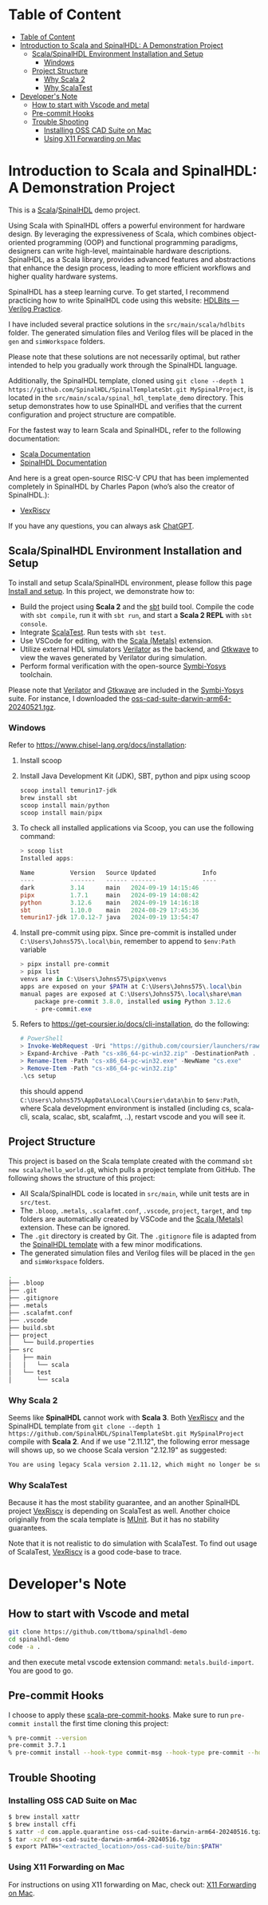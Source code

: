 # Table of Content

- [Table of Content](#table-of-content)
- [Introduction to Scala and SpinalHDL: A Demonstration Project](#introduction-to-scala-and-spinalhdl-a-demonstration-project)
  - [Scala/SpinalHDL Environment Installation and Setup](#scalaspinalhdl-environment-installation-and-setup)
    - [Windows](#windows)
  - [Project Structure](#project-structure)
    - [Why Scala 2](#why-scala-2)
    - [Why ScalaTest](#why-scalatest)
- [Developer's Note](#developers-note)
  - [How to start with Vscode and metal](#how-to-start-with-vscode-and-metal)
  - [Pre-commit Hooks](#pre-commit-hooks)
  - [Trouble Shooting](#trouble-shooting)
    - [Installing OSS CAD Suite on Mac](#installing-oss-cad-suite-on-mac)
    - [Using X11 Forwarding on Mac](#using-x11-forwarding-on-mac)

# Introduction to Scala and SpinalHDL: A Demonstration Project

This is a [Scala](https://scala-lang.org/)/[SpinalHDL](https://spinalhdl.github.io/SpinalDoc-RTD/master/index.html) demo project.

Using Scala with SpinalHDL offers a powerful environment for hardware design. By leveraging the expressiveness of Scala, which combines object-oriented programming (OOP) and functional programming paradigms, designers can write high-level, maintainable hardware descriptions. SpinalHDL, as a Scala library, provides advanced features and abstractions that enhance the design process, leading to more efficient workflows and higher quality hardware systems.

SpinalHDL has a steep learning curve. To get started, I recommend practicing how to write SpinalHDL code using this website: [HDLBits — Verilog Practice](https://hdlbits.01xz.net/wiki/Main_Page).

I have included several practice solutions in the `src/main/scala/hdlbits` folder. The generated simulation files and Verilog files will be placed in the `gen` and `simWorkspace` folders.

Please note that these solutions are not necessarily optimal, but rather intended to help you gradually work through the SpinalHDL language.

Additionally, the SpinalHDL template, cloned using `git clone --depth 1 https://github.com/SpinalHDL/SpinalTemplateSbt.git MySpinalProject`, is located in the `src/main/scala/spinal_hdl_template_demo` directory. This setup demonstrates how to use SpinalHDL and verifies that the current configuration and project structure are compatible.

For the fastest way to learn Scala and SpinalHDL, refer to the following documentation:

- [Scala Documentation](https://docs.scala-lang.org/scala3/book/introduction.html)
- [SpinalHDL Documentation](https://spinalhdl.github.io/SpinalDoc-RTD/master/index.html)

And here is a great open-source RISC-V CPU that has been implemented completely in SpinalHDL by Charles Papon (who’s also the creator of SpinalHDL.):

- [VexRiscv](https://github.com/SpinalHDL/VexRiscv)

If you have any questions, you can always ask [ChatGPT](https://www.googleadservices.com/pagead/aclk?sa=L&ai=DChcSEwj5hJDMiJSGAxW3H60GHce7A-gYABAAGgJwdg&ase=2&gclid=Cj0KCQjw3ZayBhDRARIsAPWzx8qvhglaeiNR6kJAEBZJ9F-kRDVmvjWMGAKgnNy-EqYfIrvo_BRSAxsaAuDgEALw_wcB&ei=WfpGZsXWA4vL1e8P2ISosA0&ohost=www.google.com&cid=CAESVeD2223mRSwrmwW2iyOazw9chgbsorNTgCQvBG76cFk5WkvwMrDWbz7UpDDbDrXMmNmQKxkENuhvdViYYXU5fW2yCSBLVcnv-YKifA58ieVXZjCk88I&sig=AOD64_1fSvmQ9XW4eZimIsHBHXt4vZb57g&q&sqi=2&nis=4&adurl&ved=2ahUKEwiF54XMiJSGAxWLZfUHHVgCCtYQ0Qx6BAgREAE).

## Scala/SpinalHDL Environment Installation and Setup

To install and setup Scala/SpinalHDL environment, please follow this page [Install and setup](https://spinalhdl.github.io/SpinalDoc-RTD/master/SpinalHDL/Getting%20Started/Install%20and%20setup.html). In this project, we demonstrate how to:

- Build the project using **Scala 2** and the [sbt](https://www.scala-sbt.org/) build tool. Compile the code with `sbt compile`, run it with `sbt run`, and start a **Scala 2 REPL** with `sbt console`.
- Integrate [ScalaTest](https://www.scalatest.org/). Run tests with `sbt test`.
- Use VSCode for editing, with the [Scala (Metals)](https://scalameta.org/metals/docs/editors/vscode/) extension.
- Utilize external HDL simulators [Verilator](https://www.veripool.org/verilator/) as the backend, and [Gtkwave](https://gtkwave.sourceforge.net/) to view the waves generated by Verilator during simulation.
- Perform formal verification with the open-source [Symbi-Yosys](https://github.com/YosysHQ/oss-cad-suite-build) toolchain.

Please note that [Verilator](https://www.veripool.org/verilator/) and [Gtkwave](https://gtkwave.sourceforge.net/) are included in the [Symbi-Yosys](https://github.com/YosysHQ/oss-cad-suite-build) suite. For instance, I downloaded the [oss-cad-suite-darwin-arm64-20240521.tgz](https://github.com/YosysHQ/oss-cad-suite-build/releases/download/2024-05-21/oss-cad-suite-darwin-arm64-20240521.tgz).

### Windows

Refer to <https://www.chisel-lang.org/docs/installation>:

1. Install scoop
2. Install Java Development Kit (JDK), SBT, python and pipx using scoop

    ```powershell
    scoop install temurin17-jdk
    brew install sbt
    scoop install main/python
    scoop install main/pipx
    ```

3. To check all installed applications via Scoop, you can use the following command:

    ```powershell
    > scoop list
    Installed apps:

    Name          Version   Source Updated             Info
    ----          -------   ------ -------             ----
    dark          3.14      main   2024-09-19 14:15:46
    pipx          1.7.1     main   2024-09-19 14:08:42
    python        3.12.6    main   2024-09-19 14:16:18
    sbt           1.10.0    main   2024-08-29 17:45:36
    temurin17-jdk 17.0.12-7 java   2024-09-19 13:54:47
    ```

4. Install pre-commit using pipx. Since pre-commit is installed under `C:\Users\Johns575\.local\bin`, remember to append to `$env:Path` variable

    ```powershell
    > pipx install pre-commit
    > pipx list
    venvs are in C:\Users\Johns575\pipx\venvs
    apps are exposed on your $PATH at C:\Users\Johns575\.local\bin
    manual pages are exposed at C:\Users\Johns575\.local\share\man
        package pre-commit 3.8.0, installed using Python 3.12.6
        - pre-commit.exe
    ```

5. Refers to <https://get-coursier.io/docs/cli-installation>, do the following:

    ```powershell
    # PowerShell
    > Invoke-WebRequest -Uri "https://github.com/coursier/launchers/raw/master/cs-x86_64-pc-win32.zip" -OutFile "cs-x86_64-pc-win32.zip"
    > Expand-Archive -Path "cs-x86_64-pc-win32.zip" -DestinationPath .
    > Rename-Item -Path "cs-x86_64-pc-win32.exe" -NewName "cs.exe"
    > Remove-Item -Path "cs-x86_64-pc-win32.zip"
    .\cs setup
    ```

    this should append `C:\Users\Johns575\AppData\Local\Coursier\data\bin` to `$env:Path`, where Scala development environment is installed (including cs, scala-cli, scala, scalac, sbt, scalafmt, ..), restart vscode and you will see it.

## Project Structure

This project is based on the Scala template created with the command `sbt new scala/hello_world.g8`, which pulls a project template from GitHub. The following shows the structure of this project:

- All Scala/SpinalHDL code is located in `src/main`, while unit tests are in `src/test`.
- The `.bloop`, `.metals`, `.scalafmt.conf`, `.vscode`, `project`, `target`, and `tmp` folders are automatically created by VSCode and the [Scala (Metals)](https://scalameta.org/metals/docs/editors/vscode/) extension. These can be ignored.
- The `.git` directory is created by Git. The `.gitignore` file is adapted from the [SpinalHDL template](https://github.com/SpinalHDL/SpinalTemplateSbt.git) with a few minor modifications.
- The generated simulation files and Verilog files will be placed in the `gen` and `simWorkspace` folders.

```sh
.
├── .bloop
├── .git
├── .gitignore
├── .metals
├── .scalafmt.conf
├── .vscode
├── build.sbt
├── project
│   └── build.properties
├── src
│   ├── main
│   │   └── scala
│   └── test
│       └── scala
```

### Why Scala 2

Seems like **SpinalHDL** cannot work with **Scala 3**. Both [VexRiscv](https://github.com/SpinalHDL/VexRiscv) and the SpinalHDL template from `git clone --depth 1 https://github.com/SpinalHDL/SpinalTemplateSbt.git MySpinalProject` compile with **Scala 2**. And if we use "2.11.12", the following error message will shows up, so we choose Scala version "2.12.19" as suggested:

```txt
You are using legacy Scala version 2.11.12, which might no longer be supported by Metals in the future. To get the best support possible it's recommended to update to at least Scala version 2.12.19.
```

### Why ScalaTest

Because it has the most stability guarantee, and an another SpinalHDL project [VexRiscv](https://github.com/SpinalHDL/VexRiscv) is depending on ScalaTest as well.
Another choice originally from the scala template is [MUnit](https://scalameta.org/munit/docs/getting-started.html). But it has no stability guarantees.

Note that it is not realistic to do simulation with ScalaTest. To find out usage of ScalaTest, [VexRiscv](https://github.com/SpinalHDL/VexRiscv) is a good code-base to trace.

# Developer's Note

## How to start with Vscode and metal

```sh
git clone https://github.com/ttboma/spinalhdl-demo
cd spinalhdl-demo
code -a .
```

and then execute metal vscode extension command: `metals.build-import`.
You are good to go.

## Pre-commit Hooks

I choose to apply these [scala-pre-commit-hooks](https://github.com/softwaremill/scala-pre-commit-hooks). Make sure to run `pre-commit install` the first time cloning this project:

```bash
% pre-commit --version
pre-commit 3.7.1
% pre-commit install --hook-type commit-msg --hook-type pre-commit --hook-type pre-push
```

## Trouble Shooting

### Installing OSS CAD Suite on Mac

```sh
$ brew install xattr
$ brew install cffi
$ xattr -d com.apple.quarantine oss-cad-suite-darwin-arm64-20240516.tgz
$ tar -xzvf oss-cad-suite-darwin-arm64-20240516.tgz
$ export PATH="<extracted_location>/oss-cad-suite/bin:$PATH"
```

### Using X11 Forwarding on Mac

For instructions on using X11 forwarding on Mac, check out: [X11 Forwarding on Mac](https://www.cyberciti.biz/faq/apple-osx-mountain-lion-mavericks-install-xquartz-server/).
